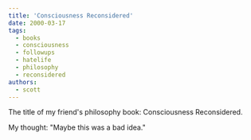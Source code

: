 ```yaml
---
title: 'Consciousness Reconsidered'
date: 2000-03-17
tags:
  - books
  - consciousness
  - followups
  - hatelife
  - philosophy
  - reconsidered
authors:
  - scott
---
```


The title of my friend's philosophy book: Consciousness Reconsidered.

My thought: "Maybe this was a bad idea."
